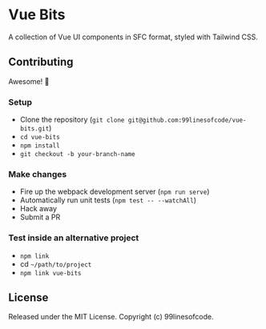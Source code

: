 # Vue Bits
A collection of Vue UI components in SFC format, styled with Tailwind CSS.

## Contributing
Awesome! 🥳

### Setup
- Clone the repository (`git clone git@github.com:99linesofcode/vue-bits.git`)
- `cd vue-bits`
- `npm install`
- `git checkout -b your-branch-name`

### Make changes
- Fire up the webpack development server (`npm run serve`)
- Automatically run unit tests (`npm test -- --watchAll`)
- Hack away
- Submit a PR

### Test inside an alternative project
- `npm link`
- cd `~/path/to/project`
- `npm link vue-bits`

## License
Released under the MIT License. Copyright (c) 99linesofcode.
